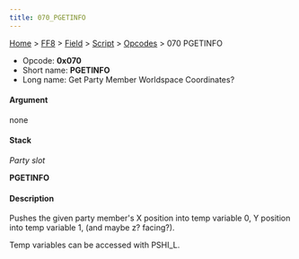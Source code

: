 ```yaml
---
title: 070_PGETINFO
---
```


[Home](../../../../Main_Page.md) > [FF8](../../../../FF8.md) > [Field](../../../Field.md) > [Script](../../Script.md) > [Opcodes](../Opcodes.md) > 070 PGETINFO

-   Opcode: **0x070**
-   Short name: **PGETINFO**
-   Long name: Get Party Member Worldspace Coordinates?

#### Argument

none

#### Stack

  
*Party slot*

**PGETINFO**

#### Description

Pushes the given party member's X position into temp variable 0, Y position into temp variable 1, (and maybe z? facing?).

Temp variables can be accessed with PSHI\_L.
